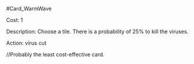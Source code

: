 #Card_WarmWave

Cost: 1

Description: Choose a tile. There is a probability of 25% to kill the viruses.

Action:
    virus
        cut

//Probably the least cost-effective card.
